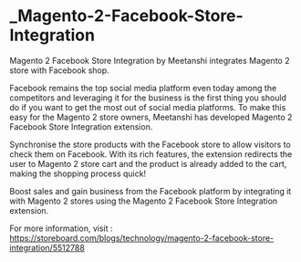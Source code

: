 # _Magento-2-Facebook-Store-Integration
Magento 2 Facebook Store Integration by Meetanshi integrates Magento 2 store with Facebook shop.  

Facebook remains the top social media platform even today among the competitors and leveraging it for the business is the first thing you should do if you want to get the most out of social media platforms. To make this easy for the Magento 2 store owners, Meetanshi has developed Magento 2 Facebook Store Integration extension.  

Synchronise the store products with the Facebook store to allow visitors to check them on Facebook. With its rich features, the extension redirects the user to Magento 2 store cart and the product is already added to the cart, making the shopping process quick! 

Boost sales and gain business from the Facebook platform by integrating it with Magento 2 stores using the Magento 2 Facebook Store Integration extension.  

For more information, visit : https://storeboard.com/blogs/technology/magento-2-facebook-store-integration/5512788
